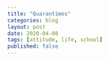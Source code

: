 ```yaml
---
title: "Quarantimes"
categories: blog
layout: post
date: 2020-04-08
tags: [attitude, life, school]
published: false
---
```

